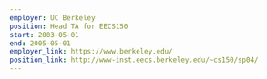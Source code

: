 ```yaml
---
employer: UC Berkeley
position: Head TA for EECS150
start: 2003-05-01
end: 2005-05-01
employer_link: https://www.berkeley.edu/
position_link: http://www-inst.eecs.berkeley.edu/~cs150/sp04/
---
```

